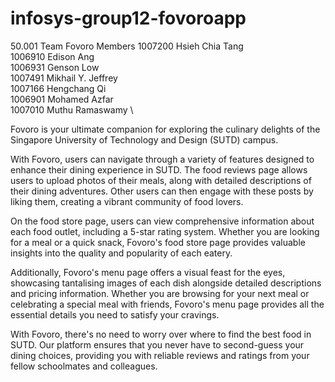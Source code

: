 # infosys-group12-fovoroapp
50.001 Team 
Fovoro
Members
1007200 Hsieh Chia Tang\
1006910  Edison Ang\
1006931 Genson Low\
1007491 Mikhail Y. Jeffrey\
1007166 Hengchang Qi \
1006901 Mohamed Azfar \
1007010 Muthu Ramaswamy \

Fovoro is your ultimate companion for exploring the culinary delights of the Singapore University of Technology and Design (SUTD) campus.

With Fovoro, users can navigate through a variety of features designed to enhance their dining experience in SUTD. The food reviews page allows users to upload photos of their meals, along with detailed descriptions of their dining adventures. Other users can then engage with these posts by liking them, creating a vibrant community of food lovers.

On the food store page, users can view comprehensive information about each food outlet, including a 5-star rating system. Whether you are looking for a meal or a quick snack, Fovoro's food store page provides valuable insights into the quality and popularity of each eatery.

Additionally, Fovoro's menu page offers a visual feast for the eyes, showcasing tantalising images of each dish alongside detailed descriptions and pricing information. Whether you are browsing for your next meal or celebrating a special meal with friends, Fovoro's menu page provides all the essential details you need to satisfy your cravings.

With Fovoro, there's no need to worry over where to find the best food in SUTD. Our platform ensures that you never have to second-guess your dining choices, providing you with reliable reviews and ratings from your fellow schoolmates and colleagues.
